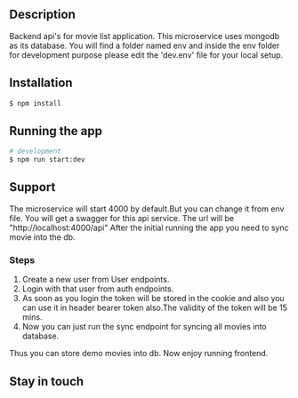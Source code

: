 ## Description

Backend api's for movie list application. This microservice uses mongodb as its database. You will find a folder named env and inside the env folder for development purpose please edit the 'dev.env' file for your local setup.

## Installation

```bash
$ npm install
```

## Running the app

```bash
# development
$ npm run start:dev
```

## Support

The microservice will start 4000 by default.But you can change it from env file. You will get a swagger for this api service. The url will be "http://localhost:4000/api"
 After the initial running the app you need to sync movie into the db.
 ### Steps
 1. Create a new user from User endpoints.
 2. Login with that user from auth endpoints.
 3. As soon as you login the token will be stored in the cookie and also you can use it in header bearer token also.The validity of the token will be 15 mins.
 4. Now you can just run the sync endpoint for syncing all movies into database.

 Thus you can store demo movies into db. Now enjoy running frontend.

## Stay in touch
